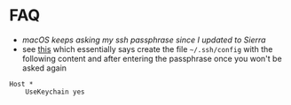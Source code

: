 # FAQ

* *macOS keeps asking my ssh passphrase since I updated to Sierra*
* see [this](https://superuser.com/questions/1127067/macos-keeps-asking-my-ssh-passphrase-since-i-updated-to-sierra)
which essentially says create the file ```~/.ssh/config``` with the following
content and after entering the passphrase once you won't be asked again
```
Host *
    UseKeychain yes
```
